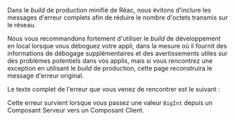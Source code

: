 <Intro>

Dans le *build* de production minifié de Réac, nous évitons d'inclure les messages d'erreur complets afin de réduire le nombre d'octets transmis sur le réseau.

</Intro>

Nous vous recommandons fortement d'utiliser le *build* de développement en local lorsque vous déboguez votre appli, dans la mesure où il fournit des informations de débogage supplémentaires et des avertissements utiles sur des problèmes potentiels dans vos applis, mais si vous rencontrez une exception en utilisant le *build* de production, cette page reconstruira le message d'erreur original.

Le texte complet de l'erreur que vous venez de rencontrer est le suivant :

<ErrorDecoder />

Cette erreur survient lorsque vous passez une valeur `BigInt` depuis un Composant Serveur vers un Composant Client.
